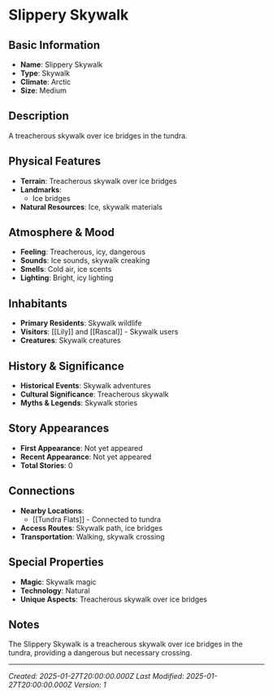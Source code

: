 # Slippery Skywalk

## Basic Information
- **Name**: Slippery Skywalk
- **Type**: Skywalk
- **Climate**: Arctic
- **Size**: Medium

## Description
A treacherous skywalk over ice bridges in the tundra.

## Physical Features
- **Terrain**: Treacherous skywalk over ice bridges
- **Landmarks**: 
  - Ice bridges
- **Natural Resources**: Ice, skywalk materials

## Atmosphere & Mood
- **Feeling**: Treacherous, icy, dangerous
- **Sounds**: Ice sounds, skywalk creaking
- **Smells**: Cold air, ice scents
- **Lighting**: Bright, icy lighting

## Inhabitants
- **Primary Residents**: Skywalk wildlife
- **Visitors**: [[Lily]] and [[Rascal]] - Skywalk users
- **Creatures**: Skywalk creatures

## History & Significance
- **Historical Events**: Skywalk adventures
- **Cultural Significance**: Treacherous skywalk
- **Myths & Legends**: Skywalk stories

## Story Appearances
- **First Appearance**: Not yet appeared
- **Recent Appearance**: Not yet appeared
- **Total Stories**: 0

## Connections
- **Nearby Locations**: 
  - [[Tundra Flats]] - Connected to tundra
- **Access Routes**: Skywalk path, ice bridges
- **Transportation**: Walking, skywalk crossing

## Special Properties
- **Magic**: Skywalk magic
- **Technology**: Natural
- **Unique Aspects**: Treacherous skywalk over ice bridges

## Notes
The Slippery Skywalk is a treacherous skywalk over ice bridges in the tundra, providing a dangerous but necessary crossing.

---
*Created: 2025-01-27T20:00:00.000Z*
*Last Modified: 2025-01-27T20:00:00.000Z*
*Version: 1*
